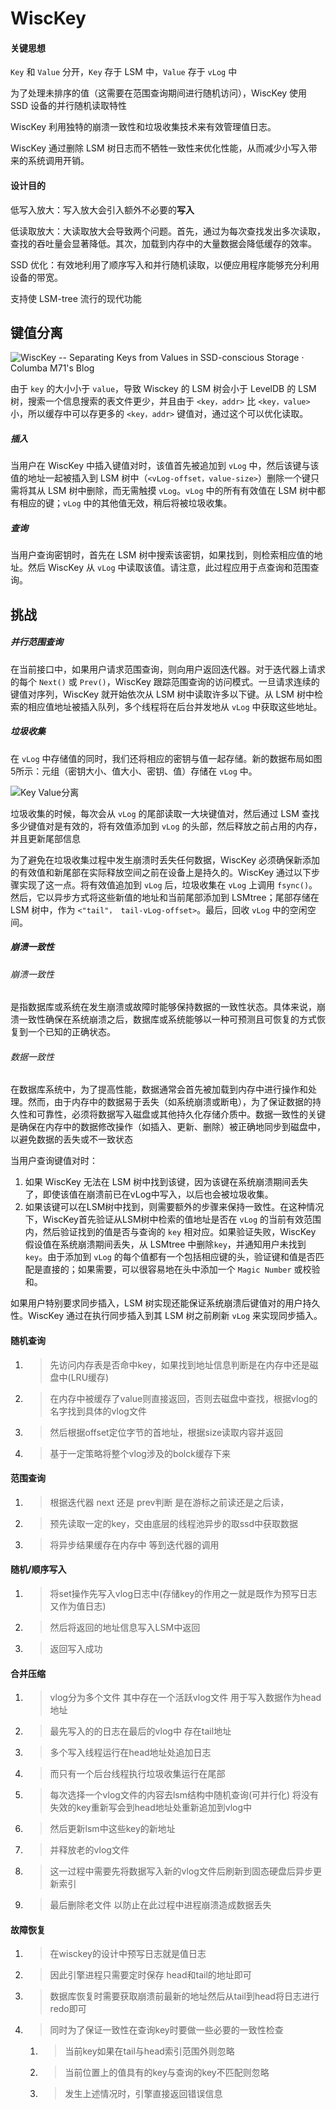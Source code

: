 # WiscKey

#### 关键思想

`Key` 和 `Value` 分开，`Key` 存于 LSM 中，`Value` 存于 `vLog` 中

为了处理未排序的值（这需要在范围查询期间进行随机访问），WiscKey 使用 SSD 设备的并行随机读取特性

WiscKey 利用独特的崩溃一致性和垃圾收集技术来有效管理值日志。

WiscKey 通过删除 LSM 树日志而不牺牲一致性来优化性能，从而减少小写入带来的系统调用开销。

#### 设计目的

低写入放大：写入放大会引入额外不必要的**写入**

低读取放大：大读取放大会导致两个问题。首先，通过为每次查找发出多次读取，查找的吞吐量会显著降低。其次，加载到内存中的大量数据会降低缓存的效率。

SSD 优化：有效地利用了顺序写入和并行随机读取，以便应用程序能够充分利用设备的带宽。

支持使 LSM-tree 流行的现代功能

## 键值分离

![WiscKey -- Separating Keys from Values in SSD-conscious Storage · Columba  M71's Blog](img\wisckey-layout.png)

由于 `key` 的大小小于 `value`，导致 Wisckey 的 LSM 树会小于 LevelDB 的 LSM 树，搜索一个信息搜索的表文件更少，并且由于 `<key，addr>` 比 `<key，value>` 小，所以缓存中可以存更多的 `<key，addr>` 键值对，通过这个可以优化读取。

##### 插入

当用户在 WiscKey 中插入键值对时，该值首先被追加到 `vLog` 中，然后该键与该值的地址一起被插入到 LSM 树中（`<vLog-offset，value-size>`）删除一个键只需将其从 LSM 树中删除，而无需触摸 `vLog`。`vLog` 中的所有有效值在 LSM 树中都有相应的键；`vLog` 中的其他值无效，稍后将被垃圾收集。

##### 查询

当用户查询密钥时，首先在 LSM 树中搜索该密钥，如果找到，则检索相应值的地址。然后 WiscKey 从 `vLog` 中读取该值。请注意，此过程应用于点查询和范围查询。

## 挑战

##### 并行范围查询

在当前接口中，如果用户请求范围查询，则向用户返回迭代器。对于迭代器上请求的每个 `Next()` 或 `Prev()`，WiscKey 跟踪范围查询的访问模式。一旦请求连续的键值对序列，WiscKey 就开始依次从 LSM 树中读取许多以下键。从 LSM 树中检索的相应值地址被插入队列，多个线程将在后台并发地从 `vLog` 中获取这些地址。

##### 垃圾收集

在 `vLog` 中存储值的同时，我们还将相应的密钥与值一起存储。新的数据布局如图5所示：元组（密钥大小、值大小、密钥、值）存储在 `vLog` 中。

![Key Value分离](img/kv_split.png)

垃圾收集的时候，每次会从 `vLog` 的尾部读取一大块键值对，然后通过 LSM 查找多少键值对是有效的，将有效值添加到 `vLog` 的头部，然后释放之前占用的内存，并且更新尾部信息

为了避免在垃圾收集过程中发生崩溃时丢失任何数据，WiscKey 必须确保新添加的有效值和新尾部在实际释放空间之前在设备上是持久的。WiscKey 通过以下步骤实现了这一点。将有效值追加到 `vLog` 后，垃圾收集在 `vLog` 上调用 `fsync()`。然后，它以异步方式将这些新值的地址和当前尾部添加到 LSMtree；尾部存储在 LSM 树中，作为 `<"tail"， tail-vLog-offset>`。最后，回收 `vLog` 中的空闲空间。

##### 崩溃一致性

###### 崩溃一致性

是指数据库或系统在发生崩溃或故障时能够保持数据的一致性状态。具体来说，崩溃一致性确保在系统崩溃之后，数据库或系统能够以一种可预测且可恢复的方式恢复到一个已知的正确状态。

###### 数据一致性

在数据库系统中，为了提高性能，数据通常会首先被加载到内存中进行操作和处理。然而，由于内存中的数据易于丢失（如系统崩溃或断电），为了保证数据的持久性和可靠性，必须将数据写入磁盘或其他持久化存储介质中。数据一致性的关键是确保在内存中的数据修改操作（如插入、更新、删除）被正确地同步到磁盘中，以避免数据的丢失或不一致状态

当用户查询键值对时：

1. 如果 WiscKey 无法在 LSM 树中找到该键，因为该键在系统崩溃期间丢失了，即使该值在崩溃前已在vLog中写入，以后也会被垃圾收集。
2. 如果该键可以在LSM树中找到，则需要额外的步骤来保持一致性。在这种情况下，WiscKey首先验证从LSM树中检索的值地址是否在 `vLog` 的当前有效范围内，然后验证找到的值是否与查询的 `key` 相对应。如果验证失败，WiscKey 假设值在系统崩溃期间丢失，从 LSMtree 中删除`key`，并通知用户未找到 `key`。由于添加到 `vLog` 的每个值都有一个包括相应键的头，验证键和值是否匹配是直接的；如果需要，可以很容易地在头中添加一个 `Magic Number` 或校验和。

如果用户特别要求同步插入，LSM 树实现还能保证系统崩溃后键值对的用户持久性。WiscKey 通过在执行同步插入到其 LSM 树之前刷新 `vLog` 来实现同步插入。

#### 随机查询

1. > 先访问内存表是否命中key，如果找到地址信息判断是在内存中还是磁盘中(LRU缓存)

2. > 在内存中被缓存了value则直接返回，否则去磁盘中查找，根据vlog的名字找到具体的vlog文件

3. > 然后根据offset定位字节的首地址，根据size读取内容并返回

4. > 基于一定策略将整个vlog涉及的bolck缓存下来

#### 范围查询

1. > 根据迭代器 next 还是 prev判断 是在游标之前读还是之后读，

2. > 预先读取一定的key，交由底层的线程池异步的取ssd中获取数据

3. > 将异步结果缓存在内存中 等到迭代器的调用

#### 随机/顺序写入

1. > 将set操作先写入vlog日志中(存储key的作用之一就是既作为预写日志又作为值日志)

2. > 然后将返回的地址信息写入LSM中返回

3. > 返回写入成功

#### 合并压缩

1. > vlog分为多个文件 其中存在一个活跃vlog文件 用于写入数据作为head地址

2. > 最先写入的的日志在最后的vlog中 存在tail地址

3. > 多个写入线程运行在head地址处追加日志

4. > 而只有一个后台线程执行垃圾收集运行在尾部

5. > 每次选择一个vlog文件的内容去lsm结构中随机查询(可并行化) 将没有失效的key重新写会到head地址处重新追加到vlog中

6. > 然后更新lsm中这些key的新地址

7. > 并释放老的vlog文件

8. > 这一过程中需要先将数据写入新的vlog文件后刷新到固态硬盘后异步更新索引

9. > 最后删除老文件 以防止在此过程中进程崩溃造成数据丢失

#### 故障恢复

1. > 在wisckey的设计中预写日志就是值日志

2. > 因此引擎进程只需要定时保存 head和tail的地址即可

3. > 数据库恢复时需要获取崩溃前最新的地址然后从tail到head将日志进行redo即可

4. > 同时为了保证一致性在查询key时要做一些必要的一致性检查 

   1. > 当前key如果在tail与head索引范围外则忽略

   2. > 当前位置上的值具有的key与查询的key不匹配则忽略

   3. > 发生上述情况时，引擎直接返回错误信息